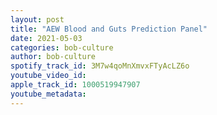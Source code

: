 ```yaml
---
layout: post
title: "AEW Blood and Guts Prediction Panel"
date: 2021-05-03
categories: bob-culture
author: bob-culture
spotify_track_id: 3M7w4qoMnXmvxFTyAcLZ6o
youtube_video_id: 
apple_track_id: 1000519947907
youtube_metadata: 
---
```


